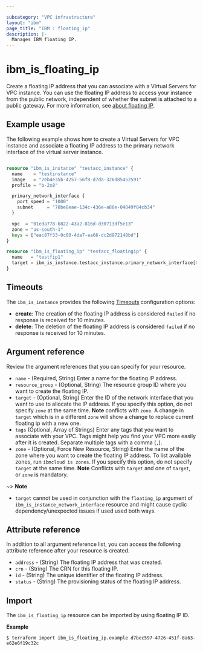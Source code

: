 ```yaml
---

subcategory: "VPC infrastructure"
layout: "ibm"
page_title: "IBM : floating_ip"
description: |-
  Manages IBM floating IP.
---
```


# ibm_is_floating_ip
Create a floating IP address that you can associate with a Virtual Servers for VPC instance. You can use the floating IP address to access your instance from the public network, independent of whether the subnet is attached to a public gateway. For more information, see [about floating IP](https://cloud.ibm.com/docs/vpc?topic=vpc-creating-a-vpc-using-the-rest-apis#create-floating-ip-api-tutorial).

## Example usage
The following example shows how to create a Virtual Servers for VPC instance and associate a floating IP address to the primary network interface of the virtual server instance.

```terraform

resource "ibm_is_instance" "testacc_instance" {
  name    = "testinstance"
  image   = "7eb4e35b-4257-56f8-d7da-326d85452591"
  profile = "b-2x8"

  primary_network_interface {
    port_speed = "1000"
    subnet     = "70be8eae-134c-436e-a86e-04849f84cb34"
  }

  vpc  = "01eda778-b822-43a2-816d-d30713df5e13"
  zone = "us-south-1"
  keys = ["eac87f33-0c00-4da7-aa66-dc2d972148bd"]
}

resource "ibm_is_floating_ip" "testacc_floatingip" {
  name   = "testfip1"
  target = ibm_is_instance.testacc_instance.primary_network_interface[0].id
}

```

## Timeouts
The `ibm_is_instance` provides the following [Timeouts](https://www.terraform.io/docs/language/resources/syntax.html) configuration options:

- **create**: The creation of the floating IP address is considered `failed` if no response is received for 10 minutes. 
- **delete**: The deletion of the floating IP address is considered `failed` if no response is received for 10 minutes. 


## Argument reference
Review the argument references that you can specify for your resource. 

- `name` - (Required, String) Enter a name for the floating IP address. 
- `resource_group` - (Optional, String) The resource group ID where you want to create the floating IP.
- `target` - (Optional, String) Enter the ID of the network interface that you want to use to allocate the IP address. If you specify this option, do not specify `zone` at the same time. **Note** conflicts with `zone`. A change in `target` which is in a different `zone` will show a change to replace current floating ip with a new one.
- `tags` (Optional, Array of Strings) Enter any tags that you want to associate with your VPC. Tags might help you find your VPC more easily after it is created. Separate multiple tags with a comma (`,`).
- `zone` - (Optional, Force New Resource, String) Enter the name of the zone where you want to create the floating IP address. To list available zones, run `ibmcloud is zones`. If you specify this option, do not specify `target` at the same time. **Note** Conflicts with `target` and one of `target`, or `zone` is mandatory.

~> **Note**
  - `target` cannot be used in conjunction with the `floating_ip` argument of `ibm_is_instance_network_interface` resource and might cause cyclic dependency/unexpected issues if used used both ways.

## Attribute reference
In addition to all argument reference list, you can access the following attribute reference after your resource is created.

- `address` - (String) The floating IP address that was created. 
- `crn` - (String) The CRN for this floating IP. 
- `id` - (String) The unique identifier of the floating IP address. 
- `status` - (String) The provisioning status of the floating IP address.


## Import
The `ibm_is_floating_ip` resource can be imported by using floating IP ID.

**Example**

```
$ terraform import ibm_is_floating_ip.example d7bec597-4726-451f-8a63-e62e6f19c32c
```
